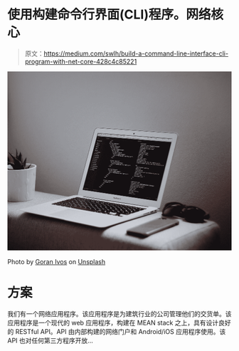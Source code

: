 # 使用构建命令行界面(CLI)程序。网络核心

> 原文：<https://medium.com/swlh/build-a-command-line-interface-cli-program-with-net-core-428c4c85221>

![](img/d0717caf4498f81e89659b14ed98d866.png)

Photo by [Goran Ivos](https://unsplash.com/@goran_ivos) on [Unsplash](https://unsplash.com/)

# 方案

我们有一个网络应用程序。该应用程序是为建筑行业的公司管理他们的交货单。该应用程序是一个现代的 web 应用程序，构建在 MEAN stack 之上，具有设计良好的 RESTful API。API 由内部构建的网络门户和 Android/iOS 应用程序使用。该 API 也对任何第三方程序开放…
